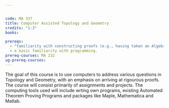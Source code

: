 ```yaml
---


code: MA 337
title: Computer Assisted Topology and Geometry
credits: "1:3"
books:

prereqs:
  - "familiarity with constructing proofs (e.g., having taken an Algebra/Linear Algebra/Analysis course in the mathematics department)"
  - a basic familiarity with programming.
prereq-courses: MA 232
ug-prereq-courses: 
---
```




The goal of this course is to use computers to address various
questions in Topology and Geometry, with an emphasis on arriving at
rigourous proofs. The course will consist primarily of assignments
and projects. The computing tools used will include wrting own programs,
existing Automated Theorem Proving Programs and packages like Maple,
Mathematica and Matlab.
